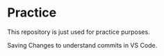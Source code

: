 # Practice
This repository is just used for practice purposes.

Saving Changes to understand commits in VS Code.